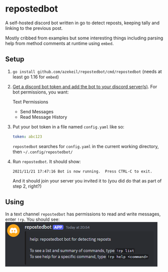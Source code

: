 # repostedbot

A self-hosted discord bot written in go to detect reposts, keeping tally and linking to the previous post.

Mostly cribbed from examples but some interesting things including parsing help from method comments at runtime using `embed`.

## Setup

1. `go install github.com/azekeil/repostedbot/cmd/repostedbot` (needs at least go 1.16 for `embed`)
1. [Get a discord bot token and add the bot to your discord server(s)](https://www.writebots.com/discord-bot-token/). For bot permissions, you want:

   Text Permissions
   * Send Messages
   * Read Message History

1. Put your bot token in a file named `config.yaml` like so:
   ```yaml
   token: abc123
   ```
   `repostedbot` searches for `config.yaml` in the current working directory, then `~/.config/repostedbot/`
1. Run `repostedbot`. It should show:
   ```
   2021/11/21 17:47:16 Bot is now running.  Press CTRL-C to exit.
   ```
   And it should join your server you invited it to (you did do that as part of step 2, right?)

## Using

In a text channel `repostedbot` has permissions to read and write messages, enter `!rp`. You should see:
![Help](./docs/images/help.png)
